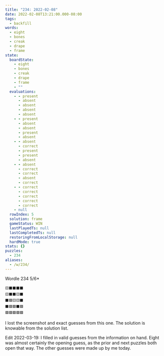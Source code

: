 ```yaml
---
title: "234: 2022-02-08"
date: 2022-02-08T13:21:00.000-08:00
tags:
  - backfill
words:
  - eight
  - bones
  - creak
  - drape
  - frame
state:
  boardState:
    - eight
    - bones
    - creak
    - drape
    - frame
    - ""
  evaluations:
    - - present
      - absent
      - absent
      - absent
      - absent
    - - present
      - absent
      - absent
      - present
      - absent
    - - absent
      - correct
      - present
      - present
      - absent
    - - absent
      - correct
      - correct
      - absent
      - correct
    - - correct
      - correct
      - correct
      - correct
      - correct
    - null
  rowIndex: 5
  solution: frame
  gameStatus: WIN
  lastPlayedTs: null
  lastCompletedTs: null
  restoringFromLocalStorage: null
  hardMode: true
stats: {}
puzzles:
  - 234
aliases:
  - /w/234/
---
```


Wordle 234 5/6*

<!-- more -->

```
🟨⬛⬛⬛⬛
🟨⬛⬛🟨⬛
⬛🟩🟨🟨⬛
⬛🟩🟩⬛🟩
🟩🟩🟩🟩🟩
```

I lost the screenshot and exact guesses from this one. The solution is knowable from the solution list.

Edit 2022-03-19: I filled in valid guesses from the information on hand. Eight was almost certainly the opening guess, as the prior and next puzzles both open that way. The other guesses were made up by me today.
